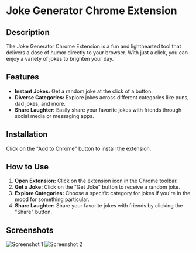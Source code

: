 # Joke Generator Chrome Extension

## Description

The Joke Generator Chrome Extension is a fun and lighthearted tool that delivers a dose of humor directly to your browser. With just a click, you can enjoy a variety of jokes to brighten your day.

## Features

- **Instant Jokes:** Get a random joke at the click of a button.
- **Diverse Categories:** Explore jokes across different categories like puns, dad jokes, and more.
- **Share Laughter:** Easily share your favorite jokes with friends through social media or messaging apps.

## Installation
   Click on the "Add to Chrome" button to install the extension.

## How to Use

1. **Open Extension:** Click on the extension icon in the Chrome toolbar.
2. **Get a Joke:** Click on the "Get Joke" button to receive a random joke.
3. **Explore Categories:** Choose a specific category for jokes if you're in the mood for something particular.
4. **Share Laughter:** Share your favorite jokes with friends by clicking the "Share" button.

## Screenshots

![Screenshot 1](screenshots/screenshot1.png)
![Screenshot 2](screenshots/screenshot2.png)



